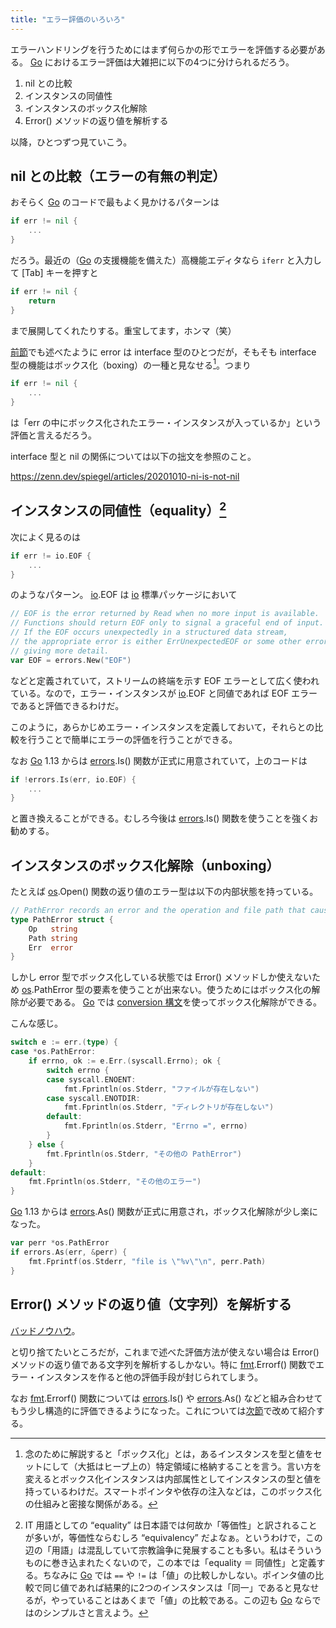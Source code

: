 ```yaml
---
title: "エラー評価のいろいろ"
---
```


エラーハンドリングを行うためにはまず何らかの形でエラーを評価する必要がある。 [Go] におけるエラー評価は大雑把に以下の4つに分けられるだろう。

1. nil との比較
2. インスタンスの同値性
3. インスタンスのボックス化解除
4. Error() メソッドの返り値を解析する

以降，ひとつずつ見ていこう。

## nil との比較（エラーの有無の判定）

おそらく [Go] のコードで最もよく見かけるパターンは

```go
if err != nil {
    ...
}
```

だろう。最近の（[Go] の支援機能を備えた）高機能エディタなら `iferr` と入力して [Tab] キーを押すと

```go
if err != nil {
    return
}
```

まで展開してくれたりする。重宝してます，ホンマ（笑）

[前節](./basics)でも述べたように error は interface 型のひとつだが，そもそも interface 型の機能はボックス化（boxing）の一種と見なせる[^boxing1]。つまり

[^boxing1]: 念のために解説すると「ボックス化」とは，あるインスタンスを型と値をセットにして（大抵はヒープ上の）特定領域に格納することを言う。言い方を変えるとボックス化インスタンスは内部属性としてインスタンスの型と値を持っているわけだ。スマートポインタや依存の注入などは，このボックス化の仕組みと密接な関係がある。

```go
if err != nil {
    ...
}
```

は「err の中にボックス化されたエラー・インスタンスが入っているか」という評価と言えるだろう。

interface 型と nil の関係については以下の拙文を参照のこと。

https://zenn.dev/spiegel/articles/20201010-ni-is-not-nil

## インスタンスの同値性（equality）[^equality1]

[^equality1]: IT 用語としての “equality” は日本語では何故か「等価性」と訳されることが多いが，等価性ならむしろ “equivalency” だよなぁ。というわけで，この辺の「用語」は混乱していて宗教論争に発展することも多い。私はそういうものに巻き込まれたくないので，この本では「equality ＝ 同値性」と定義する。ちなみに [Go] では `==` や `!=` は「値」の比較しかしない。ポインタ値の比較で同じ値であれば結果的に2つのインスタンスは「同一」であると見なせるが，やっていることはあくまで「値」の比較である。この辺も [Go] ならではのシンプルさと言えよう。

次によく見るのは

```go
if err != io.EOF {
    ...
}
```

のようなパターン。 [io].EOF は [io] 標準パッケージにおいて

```go:io/io.go
// EOF is the error returned by Read when no more input is available.
// Functions should return EOF only to signal a graceful end of input.
// If the EOF occurs unexpectedly in a structured data stream,
// the appropriate error is either ErrUnexpectedEOF or some other error
// giving more detail.
var EOF = errors.New("EOF")
```

などと定義されていて，ストリームの終端を示す EOF エラーとして広く使われている。なので，エラー・インスタンスが [io].EOF と同値であれば EOF エラーであると評価できるわけだ。

このように，あらかじめエラー・インスタンスを定義しておいて，それらとの比較を行うことで簡単にエラーの評価を行うことができる。

なお [Go] 1.13 からは [errors].Is() 関数が正式に用意されていて，上のコードは

```go
if !errors.Is(err, io.EOF) {
    ...
}
```

と置き換えることができる。むしろ今後は [errors].Is() 関数を使うことを強くお勧めする。

## インスタンスのボックス化解除（unboxing）

たとえば [os].Open() 関数の返り値のエラー型は以下の内部状態を持っている。

```go
// PathError records an error and the operation and file path that caused it.
type PathError struct {
    Op   string
    Path string
    Err  error
}
```

しかし error 型でボックス化している状態では Error() メソッドしか使えないため [os].PathError 型の要素を使うことが出来ない。使うためにはボックス化の解除が必要である。 [Go] では [conversion 構文][conversion]を使ってボックス化解除ができる。

こんな感じ。

```go
switch e := err.(type) {
case *os.PathError:
    if errno, ok := e.Err.(syscall.Errno); ok {
        switch errno {
        case syscall.ENOENT:
            fmt.Fprintln(os.Stderr, "ファイルが存在しない")
        case syscall.ENOTDIR:
            fmt.Fprintln(os.Stderr, "ディレクトリが存在しない")
        default:
            fmt.Fprintln(os.Stderr, "Errno =", errno)
        }
    } else {
        fmt.Fprintln(os.Stderr, "その他の PathError")
    }
default:
    fmt.Fprintln(os.Stderr, "その他のエラー")
}
```

[Go] 1.13 からは [errors].As() 関数が正式に用意され，ボックス化解除が少し楽になった。

```go
var perr *os.PathError
if errors.As(err, &perr) {
    fmt.Fprintf(os.Stderr, "file is \"%v\"\n", perr.Path)
}
```

## Error() メソッドの返り値（文字列）を解析する

[バッドノウハウ](http://0xcc.net/misc/bad-knowhow.html "バッドノウハウと「奥が深い症候群」")。

と切り捨てたいところだが，これまで述べた評価方法が使えない場合は Error() メソッドの返り値である文字列を解析するしかない。特に [fmt].Errorf() 関数でエラー・インスタンスを作ると他の評価手段が封じられてしまう。

なお [fmt].Errorf() 関数については [errors].Is() や [errors].As() などと組み合わせてもう少し構造的に評価できるようになった。これについては[次節](./layered-error)で改めて紹介する。

[Go]: https://golang.org/ "The Go Programming Language"
[io]: https://golang.org/pkg/io/ "io - The Go Programming Language"
[errors]: https://golang.org/pkg/errors/ "errors - The Go Programming Language"
[os]: https://golang.org/pkg/os/ "os - The Go Programming Language"
[fmt]: https://golang.org/pkg/fmt/ "fmt - The Go Programming Language"
[conversion]: https://golang.org/ref/spec#Conversions "The Go Programming Language Specification - The Go Programming Language"
<!-- eof -->
